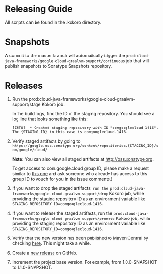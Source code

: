 # Releasing Guide

All scripts can be found in the .kokoro directory.

# Snapshots

A commit to the master branch will automatically trigger the `prod:cloud-java-frameworks/google-cloud-graalvm-support/continuous` job that will publish snapshots to Sonatype Snapshots repository.

# Releases

1. Run the prod:cloud-java-frameworks/google-cloud-graalvm-support/stage Kokoro job.

    In the build logs, find the ID of the staging repository. You should see a log line that looks something like this:

    ```
    [INFO]  * Created staging repository with ID "comgooglecloud-1416".
    The {STAGING_ID} in this case is comgooglecloud-1416.
    ```

2. Verify staged artifacts by going to `https://google.oss.sonatype.org/content/repositories/{STAGING_ID}/com/google/cloud/`

    **Note:** You can also view all staged artifacts at http://oss.sonatype.org.
    
    To get access to com.google.cloud group ID, please make a request similar to [this one](https://issues.sonatype.org/browse/OSSRH-52371) and ask someone who already has access to this group ID to vouch for you in the issue comments.)

3. If you want to drop the staged artifacts, `run the prod:cloud-java-frameworks/google-cloud-graalvm-support/drop` Kokoro job, while providing the staging repository ID as an environment variable like `STAGING_REPOSITORY_ID=comgooglecloud-1416`.

4. If you want to release the staged artifacts, run the `prod:cloud-java-frameworks/google-cloud-graalvm-support/promote` Kokoro job, while providing the staging repository ID as an environment variable like `STAGING_REPOSITORY_ID=comgooglecloud-1416`.

5. Verify that the new version has been published to Maven Central by checking [here](https://repo.maven.apache.org/maven2/com/google/cloud/google-cloud-graalvm-support/). This might take a while.

6. Create a [new release](https://github.com/GoogleCloudPlatform/google-cloud-graalvm-support/releases) on GitHub.

7. Increment the project base version. For example, from 1.0.0-SNAPSHOT to 1.1.0-SNAPSHOT.
